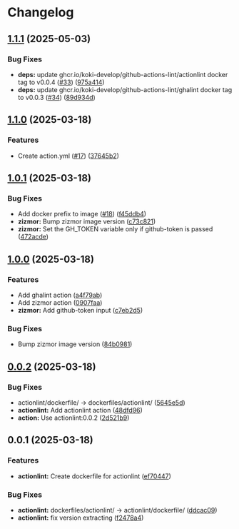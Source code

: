 # Changelog

## [1.1.1](https://github.com/koki-develop/github-actions-lint/compare/v1.1.0...v1.1.1) (2025-05-03)


### Bug Fixes

* **deps:** update ghcr.io/koki-develop/github-actions-lint/actionlint docker tag to v0.0.4 ([#33](https://github.com/koki-develop/github-actions-lint/issues/33)) ([975a414](https://github.com/koki-develop/github-actions-lint/commit/975a414c1dd810738a7a4e8dc0d6c55f6349c87d))
* **deps:** update ghcr.io/koki-develop/github-actions-lint/ghalint docker tag to v0.0.3 ([#34](https://github.com/koki-develop/github-actions-lint/issues/34)) ([89d934d](https://github.com/koki-develop/github-actions-lint/commit/89d934d12acc073f0a50248b625c2f8b38828c4a))

## [1.1.0](https://github.com/koki-develop/github-actions-lint/compare/v1.0.1...v1.1.0) (2025-03-18)


### Features

* Create action.yml ([#17](https://github.com/koki-develop/github-actions-lint/issues/17)) ([37645b2](https://github.com/koki-develop/github-actions-lint/commit/37645b205360642fa8be643a9ba6cafde4c006ff))

## [1.0.1](https://github.com/koki-develop/github-actions-lint/compare/v1.0.0...v1.0.1) (2025-03-18)


### Bug Fixes

* Add docker prefix to image ([#18](https://github.com/koki-develop/github-actions-lint/issues/18)) ([f45ddb4](https://github.com/koki-develop/github-actions-lint/commit/f45ddb44df6d546a1d49ac64e152ddd6cf49d83e))
* **zizmor:** Bump zizmor image version ([c73c821](https://github.com/koki-develop/github-actions-lint/commit/c73c821d7de70e7938798af79ddde8ccbfe616fb))
* **zizmor:** Set the GH_TOKEN variable only if github-token is passed ([472acde](https://github.com/koki-develop/github-actions-lint/commit/472acde010c065aaf782937e240c512319f77845))

## [1.0.0](https://github.com/koki-develop/github-actions-lint/compare/v0.0.2...v1.0.0) (2025-03-18)


### Features

* Add ghalint action ([a4f79ab](https://github.com/koki-develop/github-actions-lint/commit/a4f79ab6f681218a7c9257abeeafb81dcb4c2b34))
* Add zizmor action ([0907faa](https://github.com/koki-develop/github-actions-lint/commit/0907faacfabb34651985113f47da631efe5bfeb7))
* **zizmor:** Add github-token input ([c7eb2d5](https://github.com/koki-develop/github-actions-lint/commit/c7eb2d5f79cac7f37db1793cc360a12dbec23c01))


### Bug Fixes

* Bump zizmor image version ([84b0981](https://github.com/koki-develop/github-actions-lint/commit/84b0981789da294e166aa1af7a9420ded0bf4f98))

## [0.0.2](https://github.com/koki-develop/github-actions-lint/compare/v0.0.1...v0.0.2) (2025-03-18)


### Bug Fixes

* actionlint/dockerfile/ -&gt; dockerfiles/actionlint/ ([5645e5d](https://github.com/koki-develop/github-actions-lint/commit/5645e5d3dfbe4cc1975d895d52597b8412cf85d8))
* **actionlint:** Add actionlint action ([48dfd96](https://github.com/koki-develop/github-actions-lint/commit/48dfd9642def1f3cebdc7bfcbfb25df46ba92288))
* **action:** Use actionlint:0.0.2 ([2d521b9](https://github.com/koki-develop/github-actions-lint/commit/2d521b94c0d6f98eb6cbd131a48349cc0a159c67))

## 0.0.1 (2025-03-18)


### Features

* **actionlint:** Create dockerfile for actionlint ([ef70447](https://github.com/koki-develop/github-actions-lint/commit/ef70447b0ca796b89d82999e14273949df39a471))


### Bug Fixes

* **actionlint:** dockerfiles/actionlint/ -&gt; actionlint/dockerfile/ ([ddcac09](https://github.com/koki-develop/github-actions-lint/commit/ddcac097625819aaf40c56ca54409d2ab4e03bcd))
* **actionlint:** fix version extracting ([f2478a4](https://github.com/koki-develop/github-actions-lint/commit/f2478a494c8fd2cab84c848d78c65acea74eb369))
